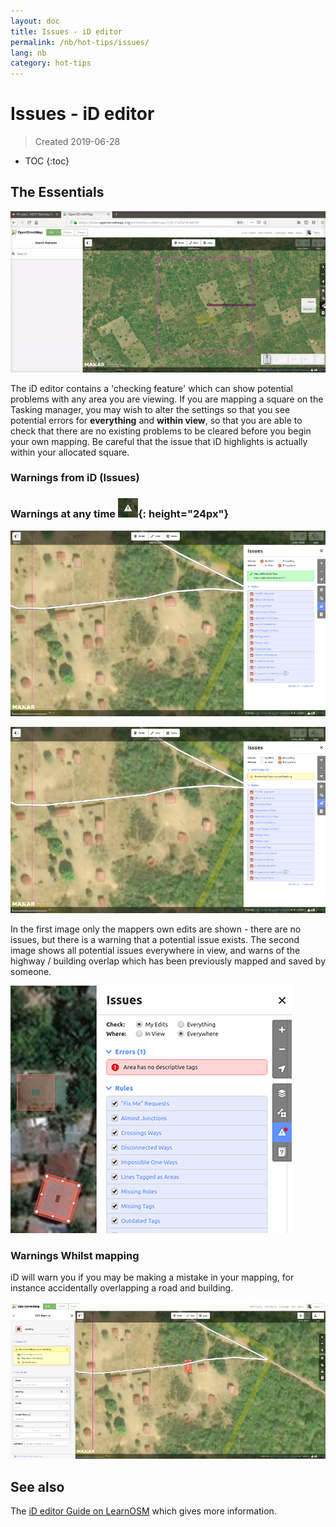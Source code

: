 ```yaml
---
layout: doc
title: Issues - iD editor
permalink: /nb/hot-tips/issues/
lang: nb
category: hot-tips
---
```


Issues - iD editor
============

> Created 2019-06-28  

- TOC
{:toc}

The Essentials
--------------

![issues][]

The iD editor contains a 'checking feature' which can show potential problems with any area you are viewing. If you are mapping a square on the Tasking manager, you may wish to alter the settings so that you see potential errors for **everything** and **within view**, so that you are able to check that there are no existing problems to be cleared before you begin your own mapping. Be careful that the issue that iD highlights is actually within your allocated square.  

### Warnings from iD (Issues) ###

### Warnings at any time ![id issues icon]{: height="24px"}

![id issues][]

![id issues everywhere][]

In the first image only the mappers own edits are shown - there are no issues, but there is a warning that a potential issue exists. The second image shows all potential issues everywhere in view, and warns of the highway / building overlap which has been previously mapped and saved by someone.  

![Error][]

### Warnings Whilst mapping

iD will warn you if you may be making a mistake in your mapping, for instance accidentally overlapping a road and building.  

![warn when mapping][]

See also  
---------

The [iD editor Guide on LearnOSM](/en/beginner/id-editor/) which gives more information.  


[issues]:/images/hot-tips/issues.gif "Tasking Manager selecting a square and loading into the iD editor"
[keymon]:/images/hot-tips/keymon.png
[id issues icon]: /images/hot-tips/id-issues.png
[warn when mapping]: /images/hot-tips/20190625-warn-when-mapping.png
[id issues]: /images/hot-tips/20190625-id-issues.png
[id issues everywhere]: /images/hot-tips/20190625-id-issues-everywhere.png
[Error]: /images/beginner/id-editor_error.png

